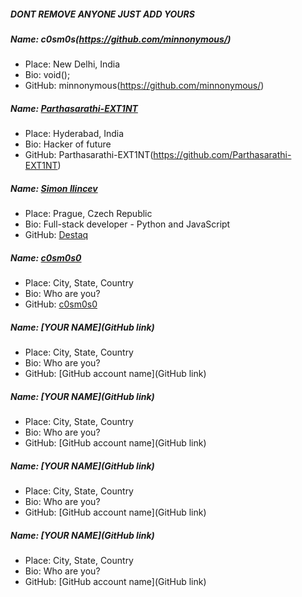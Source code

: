 ##### DONT REMOVE ANYONE JUST ADD YOURS

##### Name: c0sm0s(https://github.com/minnonymous/)

- Place: New Delhi, India
- Bio: void();
- GitHub: minnonymous(https://github.com/minnonymous/)

##### Name: [Parthasarathi-EXT1NT](https://github.com/Parthasarathi-EXT1NT)

- Place: Hyderabad, India
- Bio: Hacker of future
- GitHub: Parthasarathi-EXT1NT(https://github.com/Parthasarathi-EXT1NT)

##### Name: [Simon Ilincev](https://www.github.com/Destaq)

- Place: Prague, Czech Republic
- Bio: Full-stack developer - Python and JavaScript
- GitHub: [Destaq](https://www.github.com/Destaq)

##### Name: [c0sm0s0](https://github.com/c0sm0s0)

- Place: City, State, Country
- Bio: Who are you?
- GitHub: [c0sm0s0](https://github.com/c0sm0s0)

##### Name: [YOUR NAME](GitHub link)

- Place: City, State, Country
- Bio: Who are you?
- GitHub: [GitHub account name](GitHub link)

##### Name: [YOUR NAME](GitHub link)

- Place: City, State, Country
- Bio: Who are you?
- GitHub: [GitHub account name](GitHub link)

##### Name: [YOUR NAME](GitHub link)

- Place: City, State, Country
- Bio: Who are you?
- GitHub: [GitHub account name](GitHub link)

##### Name: [YOUR NAME](GitHub link)

- Place: City, State, Country
- Bio: Who are you?
- GitHub: [GitHub account name](GitHub link)
